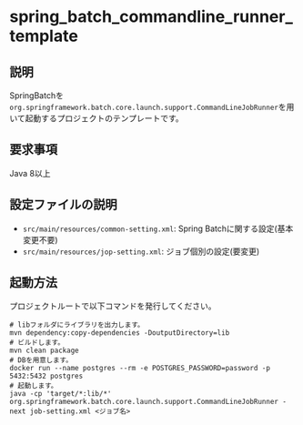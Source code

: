 # spring_batch_commandline_runner_template
## 説明
SpringBatchを`org.springframework.batch.core.launch.support.CommandLineJobRunner`を用いて起動するプロジェクトのテンプレートです。

## 要求事項
Java 8以上

## 設定ファイルの説明
* `src/main/resources/common-setting.xml`: Spring Batchに関する設定(基本変更不要) 
* `src/main/resources/jop-setting.xml`: ジョブ個別の設定(要変更)

## 起動方法
プロジェクトルートで以下コマンドを発行してください。
```
# libフォルダにライブラリを出力します。
mvn dependency:copy-dependencies -DoutputDirectory=lib
# ビルドします。
mvn clean package
# DBを用意します。
docker run --name postgres --rm -e POSTGRES_PASSWORD=password -p 5432:5432 postgres
# 起動します。
java -cp 'target/*:lib/*' org.springframework.batch.core.launch.support.CommandLineJobRunner -next job-setting.xml <ジョブ名>
```
